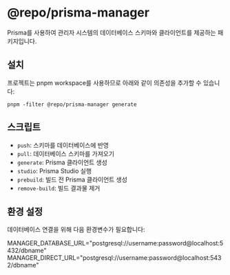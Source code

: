 # @repo/prisma-manager

Prisma를 사용하여 관리자 시스템의 데이터베이스 스키마와 클라이언트를 제공하는 패키지입니다.

## 설치

프로젝트는 pnpm workspace를 사용하므로 아래와 같이 의존성을 추가할 수 있습니다:

```
pnpm -filter @repo/prisma-manager generate
```

## 스크립트

- `push`: 스키마를 데이터베이스에 반영
- `pull`: 데이터베이스 스키마를 가져오기 
- `generate`: Prisma 클라이언트 생성
- `studio`: Prisma Studio 실행
- `prebuild`: 빌드 전 Prisma 클라이언트 생성
- `remove-build`: 빌드 결과물 제거

## 환경 설정

데이터베이스 연결을 위해 다음 환경변수가 필요합니다:


MANAGER_DATABASE_URL="postgresql://username:password@localhost:5432/dbname"
MANAGER_DIRECT_URL="postgresql://username:password@localhost:5432/dbname"